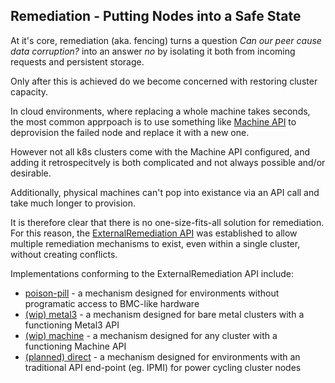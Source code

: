 ## Remediation - Putting Nodes into a Safe State

At it's core, remediation (aka. fencing) turns a question _Can our peer cause
data corruption?_ into an answer _no_ by isolating it both from incoming
requests and persistent storage.

Only after this is achieved do we become concerned with restoring cluster
capacity.

In cloud environments, where replacing a whole machine takes seconds, the most
common apprpoach is to use something like [Machine API](https://github.com/kubernetes-sigs/cluster-api/blob/HEAD/docs/proposals/20181121-machine-api.md) to deprovision the
failed node and replace it with a new one.

However not all k8s clusters come with the Machine API configured, and adding it
retrospecitvely is both complicated and not always possible and/or desirable.

Additionally, physical machines can't pop into existance via an API call and
take much longer to provision.

It is therefore clear that there is no one-size-fits-all solution for
remediation.  For this reason, the [ExternalRemediation API](https://github.com/kubernetes-sigs/cluster-api/blob/HEAD/docs/proposals/20191030-machine-health-checking.md)
was established to allow multiple remediation mechanisms to exist, even within a
single cluster, without creating conflicts.

Implementations conforming to the ExternalRemediation API include:
* [poison-pill](https://github.com/medik8s/poison-pill/) - a mechanism designed for environments without programatic access to BMC-like hardware
* [(wip) metal3](https://github.com/metal3-io/cluster-api-provider-metal3/pull/157) - a mechanism designed for bare metal clusters with a functioning Metal3 API
* [(wip) machine](https://github.com/mshitrit/machine-deletion-remediation) - a mechanism designed for any cluster with a functioning Machine API
* [(planned) direct]() - a mechanism designed for environments with an traditional API end-point (eg. IPMI) for power cycling cluster nodes

